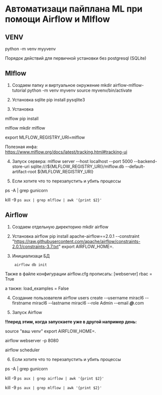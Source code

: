 # Автоматизаци пайплана ML при помощи Airflow и Mlflow

## VENV

python -m venv myyvenv

Порядок действий для первичной установки без postgresql (SQLite)

## Mlflow

1) Создаем папку и виртуальное окружение mkdir airflow-mlflow-tutorial python -m venv myvenv source myvenv/bin/activate

2) Установка sqlite pip install pysqlite3

3) Установка 

mlflow pip install 

mlflow mkdir mlflow 

export MLFLOW_REGISTRY_URI=mlflow

Полезная инфа: https://www.mlflow.org/docs/latest/tracking.html#tracking-ui

4) Запуск сервера:
   mlflow server --host localhost --port 5000 --backend-store-uri sqlite:///${MLFLOW_REGISTRY_URI}/mlflow.db --default-artifact-root ${MLFLOW_REGISTRY_URI}

5) Если хотите что то перезапустить и убить процессы 

ps -A | grep gunicorn 

kill -9 `ps aux | grep mlflow | awk '{print $2}'`

## Airflow

1) Создаем отдельную директорию mkdir airflow

2) Установка airflow pip install apache-airflow==2.0.1    --constraint "https://raw.githubusercontent.com/apache/airflow/constraints-2.0.1/constraints-3.7.txt"
   export AIRFLOW_HOME=.

3) Инициализаци БД 

		airflow db init 

Также в файле конфигурации airflow.cfg прописать:
   	[webserver]
   	rbac = True

а также:
load_examples = False

4) Создание пользователя airflow users create --username miracl6 --firstname miracl6 --lastname miracl6 --role Admin
   --email ***@***.com

5) Запуск Airflow 
 
**!!перед этим, когда запускаете уже в другой например день:**

source "ваш venv"
export AIRFLOW_HOME=.


airflow webserver -p 8080 

airflow scheduler

6) Если хотите что то перезапустить и убить процессы 

ps -A | grep gunicorn

kill -9 `ps aux | grep airflow | awk '{print $2}'`



kill -9 `ps aux | grep mlflow | awk '{print $2}'`

